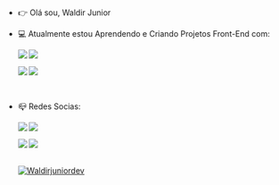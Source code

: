- :point_right: Olá sou, Waldir Junior
   <br>
   
- :computer: Atualmente estou Aprendendo e Criando Projetos Front-End com:
  <br />
  
   <p>
     <img align="left" src="https://img.shields.io/badge/HTML5-E34F26?style=for-the-badge&logo=html5&logoColor=white" />
   </p>
 
   <p>
      <img src="https://img.shields.io/badge/CSS3-1572B6?style=for-the-badge&logo=css3&logoColor=white" />
   </p>
  
   <p>
     <img align="left" src="https://img.shields.io/badge/JavaScript-323330?style=for-the-badge&logo=javascript&logoColor=F7DF1E" />
   </p> 
  
   <p>
     <img align="left" src="https://img.shields.io/badge/React-20232A?style=for-the-badge&logo=react&logoColor=61DAFB" />
   </p>
    <br />
    
    <p align="jeft">
     <br />
 - :mailbox_closed: Redes Socias:
    </p>
   
      <p>
         <a href="https://www.instagram.com/junior_dev19?igsh=MXAyMTBuMnVpc3F1aA==">
             <img align="left" src="https://img.shields.io/badge/Instagram-E4405F?style=for-the-badge&logo=instagram&logoColor=white" />
         <a/>
      </p>
      <p>
         <a href="">
             <img src="https://img.shields.io/badge/Facebook-1877F2?style=for-the-badge&logo=facebook&logoColor=white" />
         <a/>
      </p>
      <p>
         <a href="https://www.linkedin.com/in/waldir-ganun-132588248">
             <img align="left" src= "https://img.shields.io/badge/LinkedIn-0077B5?style=for-the-badge&logo=linkedin&logoColor=white" />
         <a/>
      </p>
      <p>
         <a href="">
             <img align="left" src="https://img.shields.io/badge/Twitter-1DA1F2?style=for-the-badge&logo=twitter&logoColor=white" />
         <a/>
      </p>
      <br />
      <br />


    [![Waldirjuniordev](https://github-readme-stats.vercel.app/api/top-langs/?username=Waldirjuniordev)](https://github.com/anuraghazra/github-readme-stats)
      
  











